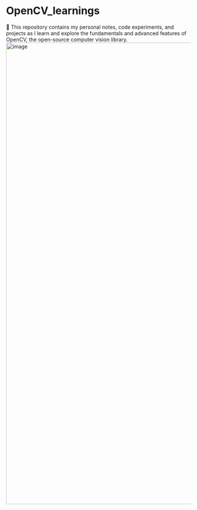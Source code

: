 # OpenCV_learnings
📸 This repository contains my personal notes, code experiments, and projects as I learn and explore the fundamentals and advanced features of OpenCV, the open-source computer vision library.
<img width="2240" height="1260" alt="image" src="https://github.com/user-attachments/assets/f3ff50da-6eb0-4cd1-b37b-1485d0d0116b" />
